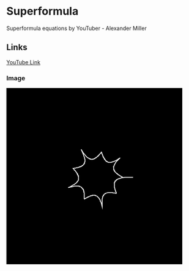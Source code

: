 # Superformula
Superformula equations by YouTuber - Alexander Miller

## Links
[YouTube Link](https://www.youtube.com/watch?v=u6arTXBDYhQ&ab_channel=AlexanderMiller)

### Image
![anima](/image/anima.gif)
